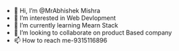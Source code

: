 - 👋 Hi, I’m @MrAbhishek Mishra
- 👀 I’m interested in Web Devlopment
- 🌱 I’m currently learning Mearn Stack
- 💞️ I’m looking to collaborate on product Based company
- 📫 How to reach me-9315116896

<!---
MrAbhi0100/MrAbhi0100 is a ✨ special ✨ repository because its `README.md` (this file) appears on your GitHub profile.
You can click the Preview link to take a look at your changes.
--->

